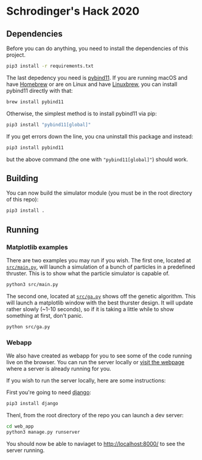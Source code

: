 # Schrodinger's Hack 2020

## Dependencies
Before you can do anything, you need to install the dependencies of this project.
```sh
pip3 install -r requirements.txt
```
The last depedency you need is [pybind11](https://github.com/pybind/pybind11). If you are running macOS and have [Homebrew](https://brew.sh/) or are on Linux and have [Linuxbrew](https://docs.brew.sh/Homebrew-on-Linux), you can install pybind11 directly with that:
```sh
brew install pybind11
```
Otherwise, the simplest method is to install pybind11 via pip:
```sh
pip3 install "pybind11[global]"
```
If you get errors down the line, you cna uninstall this package and instead:
```sh
pip3 install pybind11
```
but the above command (the one with `"pybind11[global]"`) should work.

## Building

You can now build the simulator module (you must be in the root directory of this repo):
```sh
pip3 install .
```

## Running

### Matplotlib examples
There are two examples you may run if you wish. The first one, located at [`src/main.py`](https://github.com/sxrodrigues/physhackathon2020/blob/main/src/main.py), will launch a simulation of a bunch of particles in a predefined thruster. This is to show what the particle simulator is capable of.
```sh
python3 src/main.py
```

The second one, located at [`src/ga.py`](https://github.com/sxrodrigues/physhackathon2020/blob/main/src/ga.py) shows off the genetic algorithm. This will launch a matplotlib window with the best thurster design. It will update rather slowly (~1-10 seconds), so if it is taking a little while to show something at first, don't panic.
```sh
python src/ga.py
```

### Webapp
We also have created as webapp for you to see some of the code running live on the browser. You can run the server locally or [visit the webpage](http://genzthrusters.pythonanywhere.com/) where a server is already running for you.

If you wish to run the server locally, here are some instructions:

First you're going to need [django](https://www.djangoproject.com/):
```sh
pip3 install django
```

Thenl, from the root directory of the repo you can launch a dev server:
```sh
cd web_app
python3 manage.py runserver
```

You should now be able to naviaget to [http://localhost:8000/](http://localhost:8000/) to see the server running.

